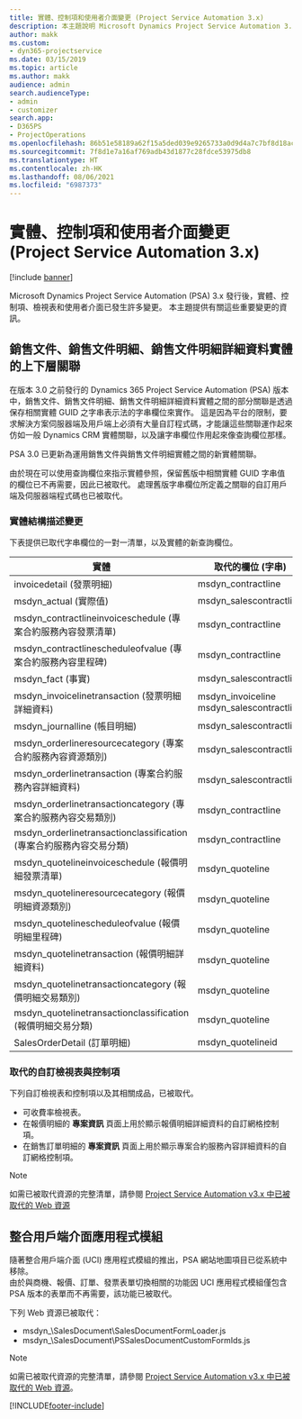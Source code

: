 ```yaml
---
title: 實體、控制項和使用者介面變更 (Project Service Automation 3.x)
description: 本主題說明 Microsoft Dynamics Project Service Automation 3.x 中的解決方案變更。
author: makk
ms.custom:
- dyn365-projectservice
ms.date: 03/15/2019
ms.topic: article
ms.author: makk
audience: admin
search.audienceType:
- admin
- customizer
search.app:
- D365PS
- ProjectOperations
ms.openlocfilehash: 86b51e58189a62f15a5ded039e9265733a0d9d4a7c7bf8d18ac46aadf1d2a931
ms.sourcegitcommit: 7f8d1e7a16af769adb43d1877c28fdce53975db8
ms.translationtype: HT
ms.contentlocale: zh-HK
ms.lasthandoff: 08/06/2021
ms.locfileid: "6987373"
---
```

# <a name="entity-control-and-user-interface-changes-project-service-automation-3x"></a>實體、控制項和使用者介面變更 (Project Service Automation 3.x)

[!include [banner](../../includes/psa-now-project-operations.md)]


Microsoft Dynamics Project Service Automation (PSA) 3.x 發行後，實體、控制項、檢視表和使用者介面已發生許多變更。 本主題提供有關這些重要變更的資訊。

## <a name="parent-child-relationships-for-sales-document-sales-document-line-sales-document-line-detail-entities"></a>銷售文件、銷售文件明細、銷售文件明細詳細資料實體的上下層關聯
在版本 3.0 之前發行的 Dynamics 365 Project Service Automation (PSA) 版本中，銷售文件、銷售文件明細、銷售文件明細詳細資料實體之間的部分關聯是透過保存相關實體 GUID 之字串表示法的字串欄位來實作。 這是因為平台的限制，要求解決方案伺服器端及用戶端上必須有大量自訂程式碼，才能讓這些關聯運作起來仿如一般 Dynamics CRM 實體關聯，以及讓字串欄位作用起來像查詢欄位那樣。

PSA 3.0 已更新為運用銷售文件與銷售文件明細實體之間的新實體關聯。

由於現在可以使用查詢欄位來指示實體參照，保留舊版中相關實體 GUID 字串值的欄位已不再需要，因此已被取代。 處理舊版字串欄位所定義之關聯的自訂用戶端及伺服器端程式碼也已被取代。

### <a name="entity-schema-changes"></a>實體結構描述變更
下表提供已取代字串欄位的一對一清單，以及實體的新查詢欄位。 

 實體 |   取代的欄位 (字串) | 新的欄位 (查詢)
--- | --- | ---
invoicedetail (發票明細) |  msdyn_contractline |    msdyn_contractlineid
msdyn_actual (實際值) | msdyn_salescontractline |   msdyn_salescontractlineid
msdyn_contractlineinvoiceschedule (專案合約服務內容發票清單) |    msdyn_contractline |    msdyn_contractlineid
msdyn_contractlinescheduleofvalue (專案合約服務內容里程碑) |   msdyn_contractline |    msdyn_contractlineid
msdyn_fact (事實) | msdyn_salescontractline |   msdyn_salescontractlineid
msdyn_invoicelinetransaction (發票明細詳細資料) | msdyn_invoiceline <br> msdyn_salescontractline | msdyn_invoicelineid <br> msdyn_salescontractlineid
msdyn_journalline (帳目明細) |  msdyn_salescontractline |   msdyn_salescontractlineid
msdyn_orderlineresourcecategory (專案合約服務內容資源類別) | msdyn_salescontractline |   msdyn_contractlineid
msdyn_orderlinetransaction (專案合約服務內容詳細資料) | msdyn_salescontractline |   msdyn_salescontractlineid
msdyn_orderlinetransactioncategory (專案合約服務內容交易類別) |   msdyn_contractline |    msdyn_contractlineid
msdyn_orderlinetransactionclassification (專案合約服務內容交易分類) |   msdyn_contractline |    msdyn_contractlineid
msdyn_quotelineinvoiceschedule (報價明細發票清單) |  msdyn_quoteline |   msdyn_quotelineid
msdyn_quotelineresourcecategory (報價明細資源類別) |    msdyn_quoteline |   msdyn_quotelineid
msdyn_quotelinescheduleofvalue (報價明細里程碑) | msdyn_quoteline |   msdyn_quotelineid
msdyn_quotelinetransaction (報價明細詳細資料) |    msdyn_quoteline |   msdyn_quotelineid
msdyn_quotelinetransactioncategory (報價明細交易類別) |  msdyn_quoteline |   msdyn_quotelineid
msdyn_quotelinetransactionclassification (報價明細交易分類) |  msdyn_quoteline |   msdyn_quotelineid
SalesOrderDetail (訂單明細) | msdyn_quotelineid | msdyn_quoteline 

### <a name="deprecated-custom-views-and-controls"></a>取代的自訂檢視表與控制項
下列自訂檢視表和控制項以及其相關成品，已被取代。

- 可收費率檢視表。
- 在報價明細的 **專案資訊** 頁面上用於顯示報價明細詳細資料的自訂網格控制項。
- 在銷售訂單明細的 **專案資訊** 頁面上用於顯示專案合約服務內容詳細資料的自訂網格控制項。

> [!NOTE]
> 如需已被取代資源的完整清單，請參閱 [Project Service Automation v3.x 中已被取代的 Web 資源](../developer-guides/web-resources-deprecated-v3.x.md)

## <a name="unified-client-interface-app-module"></a>整合用戶端介面應用程式模組
隨著整合用戶端介面 (UCI) 應用程式模組的推出，PSA 網站地圖項目已從系統中移除。  
由於與商機、報價、訂單、發票表單切換相關的功能因 UCI 應用程式模組僅包含 PSA 版本的表單而不再需要，該功能已被取代。  

下列 Web 資源已被取代：

- msdyn_\SalesDocument\SalesDocumentFormLoader.js
- msdyn_\SalesDocument\PSSalesDocumentCustomFormIds.js

> [!NOTE]
> 如需已被取代資源的完整清單，請參閱 [Project Service Automation v3.x 中已被取代的 Web 資源](../developer-guides/web-resources-deprecated-v3.x.md)。




[!INCLUDE[footer-include](../../includes/footer-banner.md)]